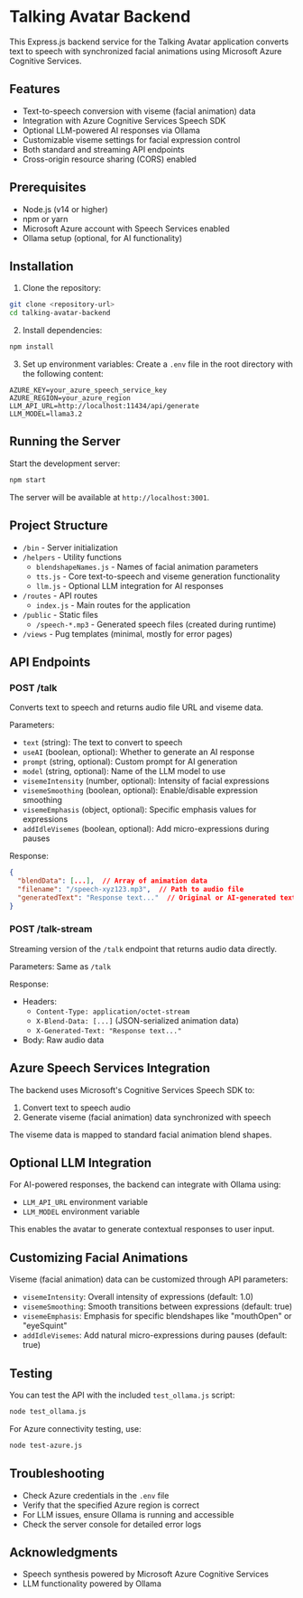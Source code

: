 # Talking Avatar Backend

This Express.js backend service for the Talking Avatar application converts text to speech with synchronized facial animations using Microsoft Azure Cognitive Services.

## Features

- Text-to-speech conversion with viseme (facial animation) data
- Integration with Azure Cognitive Services Speech SDK
- Optional LLM-powered AI responses via Ollama
- Customizable viseme settings for facial expression control
- Both standard and streaming API endpoints
- Cross-origin resource sharing (CORS) enabled

## Prerequisites

- Node.js (v14 or higher)
- npm or yarn
- Microsoft Azure account with Speech Services enabled
- Ollama setup (optional, for AI functionality)

## Installation

1. Clone the repository:
```bash
git clone <repository-url>
cd talking-avatar-backend
```

2. Install dependencies:
```bash
npm install
```

3. Set up environment variables:
Create a `.env` file in the root directory with the following content:
```
AZURE_KEY=your_azure_speech_service_key
AZURE_REGION=your_azure_region
LLM_API_URL=http://localhost:11434/api/generate
LLM_MODEL=llama3.2
```

## Running the Server

Start the development server:
```bash
npm start
```

The server will be available at `http://localhost:3001`.

## Project Structure

- `/bin` - Server initialization
- `/helpers` - Utility functions
  - `blendshapeNames.js` - Names of facial animation parameters
  - `tts.js` - Core text-to-speech and viseme generation functionality
  - `llm.js` - Optional LLM integration for AI responses
- `/routes` - API routes
  - `index.js` - Main routes for the application
- `/public` - Static files
  - `/speech-*.mp3` - Generated speech files (created during runtime)
- `/views` - Pug templates (minimal, mostly for error pages)

## API Endpoints

### POST /talk

Converts text to speech and returns audio file URL and viseme data.

Parameters:
- `text` (string): The text to convert to speech
- `useAI` (boolean, optional): Whether to generate an AI response
- `prompt` (string, optional): Custom prompt for AI generation
- `model` (string, optional): Name of the LLM model to use
- `visemeIntensity` (number, optional): Intensity of facial expressions
- `visemeSmoothing` (boolean, optional): Enable/disable expression smoothing
- `visemeEmphasis` (object, optional): Specific emphasis values for expressions
- `addIdleVisemes` (boolean, optional): Add micro-expressions during pauses

Response:
```json
{
  "blendData": [...],  // Array of animation data
  "filename": "/speech-xyz123.mp3",  // Path to audio file
  "generatedText": "Response text..."  // Original or AI-generated text
}
```

### POST /talk-stream

Streaming version of the `/talk` endpoint that returns audio data directly.

Parameters: Same as `/talk`

Response:
- Headers:
  - `Content-Type: application/octet-stream`
  - `X-Blend-Data: [...]` (JSON-serialized animation data)
  - `X-Generated-Text: "Response text..."`
- Body: Raw audio data

## Azure Speech Services Integration

The backend uses Microsoft's Cognitive Services Speech SDK to:
1. Convert text to speech audio
2. Generate viseme (facial animation) data synchronized with speech

The viseme data is mapped to standard facial animation blend shapes.

## Optional LLM Integration

For AI-powered responses, the backend can integrate with Ollama using:
- `LLM_API_URL` environment variable 
- `LLM_MODEL` environment variable 

This enables the avatar to generate contextual responses to user input.

## Customizing Facial Animations

Viseme (facial animation) data can be customized through API parameters:

- `visemeIntensity`: Overall intensity of expressions (default: 1.0)
- `visemeSmoothing`: Smooth transitions between expressions (default: true)
- `visemeEmphasis`: Emphasis for specific blendshapes like "mouthOpen" or "eyeSquint"
- `addIdleVisemes`: Add natural micro-expressions during pauses (default: true)

## Testing

You can test the API with the included `test_ollama.js` script:
```bash
node test_ollama.js
```

For Azure connectivity testing, use:
```bash
node test-azure.js
```

## Troubleshooting

- Check Azure credentials in the `.env` file
- Verify that the specified Azure region is correct
- For LLM issues, ensure Ollama is running and accessible
- Check the server console for detailed error logs


## Acknowledgments

- Speech synthesis powered by Microsoft Azure Cognitive Services
- LLM functionality powered by Ollama

